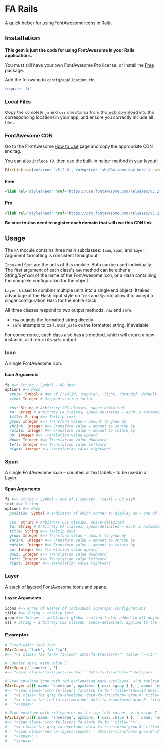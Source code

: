 # FA Rails

A quick helper for using FontAwesome icons in Rails.

## Installation

**This gem is just the code for using FontAwesome in your Rails applications.**

You must still have your own FontAwesome Pro license, or install the
[Free](https://use.fontawesome.com/releases/v5.2.0/fontawesome-free-5.2.0-web.zip)
package.

Add the following to `config/application.rb`:

```ruby
require 'fa'
```

### Local Files

Copy the complete `js` and `css` directories from the
[web download](https://fontawesome.com/releases/5.2.0/web/download) into the
corresponding locations in your app, and ensure you correctly include all files.

### FontAwesome CDN

Go to the FontAwesome
[How to Use](https://fontawesome.com/how-to-use/on-the-web/setup/getting-started?using=web-fonts-with-css)
page and copy the appropriate CDN link tag.

You can also `include FA`, then use the built-in helper method in your layout:

```ruby
FA::Link.new(version: 'v5.2.0', integrity: 'sha384-some-key-here').safe
```

#### Free

```html
<link rel="stylesheet" href="https://use.fontawesome.com/releases/v5.2.0/css/all.css" integrity="sha384-some-key-here" crossorigin="anonymous">
```

#### Pro

```html
<link rel="stylesheet" href="https://pro.fontawesome.com/releases/v5.2.0/css/all.css" integrity="sha384-some-key-here" crossorigin="anonymous">
```

**Be sure to also need to register each domain that will use this CDN link.**

## Usage

The `FA` module contains three main subclasses: `Icon`, `Span`, and `Layer`.
Argument formatting is consistent throughout.

`Icon` and `Span` are the units of this module. Both can be used individually.  
The first argument of each class's `new` method can be either a String/Symbol of
the name of the FontAwesome icon, or a Hash containing the complete
configuration for the object.

`Layer` is used to combine multiple units into a single end object. It takes
advantage of the Hash input style on `Icon` and `Span` to allow it to accept a
single configuration Hash for the entire stack.

All three classes respond to two output methods: `raw` and `safe`.

- `raw` outputs the formatted string directly
- `safe` attempts to call `.html_safe` on the formatted string, if available

For convenience, each class also has a `p` method, which will create a new
instance, and return its `safe` output.

### Icon

A single FontAwesome icon.

#### Icon Arguments

```ruby
fa #=> String / Symbol – OR Hash
options #=> Hash
  style: Symbol # One of [:solid, :regular, :light, :brands], default :solid
  size: Integer # Stepped scaling factor

  css: String # Arbitrary CSS classes, space-delimited
  fa: String # Arbitrary FA classes, space-delimited – each is automatically prefixed with `fa-`
  title: String #=> Tooltip text
  grow: Integer #=> Transform value – amount to grow by
  shrink: Integer #=> Transform value – amount to shrink by
  rotate: Integer #=> Transform value – amount to rotate by
  up: Integer #=> Translation value upward
  down: Integer #=> Translation value downward
  left: Integer #=> Translation value leftward
  right: Integer #=> Translation value rightward
```

### Span

A single FontAwesome span – counters or text labels – to be used in a Layer.

#### Span Arguments

```ruby
fa #=> String / Symbol – one of [:counter, :text] – OR Hash
text #=> String
options #=> Hash
  position: Symbol # Indicator of which corner to display on – one of [:tr, :tl, :br, :bl]

  css: String # Arbitrary CSS classes, space-delimited
  fa: String # Arbitrary FA classes, space-delimited – each is automatically prefixed with `fa-`
  title: String #=> Tooltip text
  grow: Integer #=> Transform value – amount to grow by
  shrink: Integer #=> Transform value – amount to shrink by
  rotate: Integer #=> Transform value – amount to rotate by
  up: Integer #=> Translation value upward
  down: Integer #=> Translation value downward
  left: Integer #=> Translation value leftward
  right: Integer #=> Translation value rightward
```

### Layer

A stack of layered FontAwesome icons and spans.

#### Layer Arguments

```ruby
icons #=> Array of Hashes of individual icon/span configurations
title #=> String – tooltip text
grow #=> Integer – additional global scaling factor added to all objects in the stack
css # String – arbitrary CSS classes, space-delimited, applied to the layer stack
```

### Examples

```ruby
# Fixed-width lock icon
FA::Icon.p('lock', fa: 'fw')
#=> "<i class='fas fa-fw fa-lock' data-fa-transform='' title=''></i>"

# Counter span, with value 5
FA::Span.p('counter', 5)
#=> "<span class='fa-layers-counter ' data-fa-transform=''>5</span>

# Gray envelope icon with red exclamation mark overlayed, with tooltip 'Invalid email address'
FA::Layer.p([{ name: 'envelope', options: { css: :gray } }, { name: 'exclamation', options: { css: :red } }], title: 'Invalid email address')
#=> "<span class='icon fa-layers fa-stack fa-fw ' title='Invalid email address'>" \
#   "<i class='fas gray fa-envelope' data-fa-transform='grow-0' title=''></i>" \
#   "<i class='fas red fa-exclamation' data-fa-transform='grow-0' title=''></i>" \
#   "</span>"

# Blue envelope with red counter on the top left corner, with value 7
FA::Layer.p([{ name: 'envelope', options: { css: :blue } }, { name: 'counter', text: 7, options: { css: :red, position: :tl } }])
#=> "<span class='icon fa-layers fa-stack fa-fw ' title=''>" \
#   "<i class='fas gray fa-envelope' data-fa-transform='grow-0' title=''></i>" \
#   "<span class='red fa-layers-counter ' data-fa-transform='grow-0'>7" \
#   "</span>" \
#   "</span>"
```
